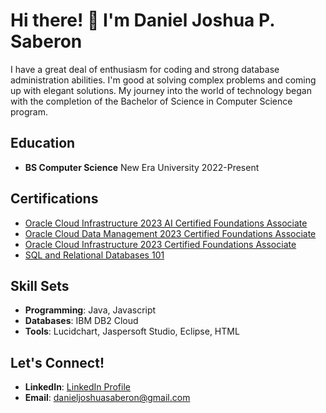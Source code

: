# Hi there! 👋 I'm Daniel Joshua P. Saberon

I have a great deal of enthusiasm for coding and strong database administration abilities. I'm good at solving complex problems and coming up with elegant solutions. My journey into the world of technology began with the completion of the Bachelor of Science in Computer Science program.

## Education

- **BS Computer Science**
  New Era University
  2022-Present

## Certifications

- [Oracle Cloud Infrastructure 2023 AI Certified Foundations Associate](https://catalog-education.oracle.com/pls/certview/sharebadge?id=0268D731D2447F3018F85EDEB44214548E80FB693AA7201DBBB7138786F5B81B)
- [Oracle Cloud Data Management 2023 Certified Foundations Associate](https://catalog-education.oracle.com/pls/certview/sharebadge?id=630D0D161C45A834B26617AB29705A28619CE89BF0DBF26FB3CA2AFBC19886A3)
- [Oracle Cloud Infrastructure 2023 Certified Foundations Associate](https://catalog-education.oracle.com/pls/certview/sharebadge?id=918B879E093551F685E042EC331949BBE75AF18B05CAA0803364843F40BEA27A)
- [SQL and Relational Databases 101](https://courses.cognitiveclass.ai/certificates/79c7a0a4a9ca4e3c9e9cfec73a11dec0)

## Skill Sets

- **Programming**: Java, Javascript
- **Databases**: IBM DB2 Cloud
- **Tools**: Lucidchart, Jaspersoft Studio, Eclipse, HTML

## Let's Connect!

- **LinkedIn**: [LinkedIn Profile](LinkedIn_Profile_Link)
- **Email**: danieljoshuasaberon@gmail.com
